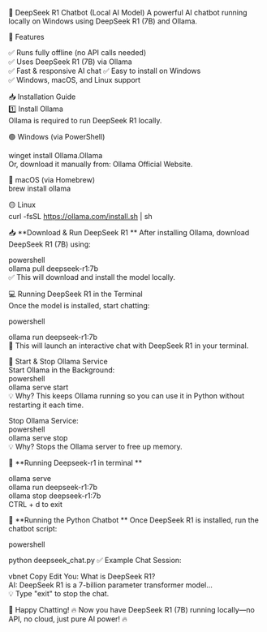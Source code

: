 🚀 DeepSeek R1 Chatbot (Local AI Model)
A powerful AI chatbot running locally on Windows using DeepSeek R1 (7B) and Ollama.

📌 Features

✅ Runs fully offline (no API calls needed)  
✅ Uses DeepSeek R1 (7B) via Ollama  
✅ Fast & responsive AI chat 
✅ Easy to install on Windows  
✅ Windows, macOS, and Linux support  

📥 Installation Guide  
1️⃣ Install Ollama  
Ollama is required to run DeepSeek R1 locally.  

🟢 Windows (via PowerShell)  

winget install Ollama.Ollama  
Or, download it manually from: Ollama Official Website.  

🔵 macOS (via Homebrew)  
brew install ollama  

🟡 Linux   
curl -fsSL https://ollama.com/install.sh | sh  


📥 **Download & Run DeepSeek R1  **
After installing Ollama, download DeepSeek R1 (7B) using:   

powershell  
ollama pull deepseek-r1:7b  
✅ This will download and install the model locally.  

💻 Running DeepSeek R1 in the Terminal  
Once the model is installed, start chatting:  

powershell  

ollama run deepseek-r1:7b   
💬 This will launch an interactive chat with DeepSeek R1 in your terminal.    

🔄 Start & Stop Ollama Service  
Start Ollama in the Background:  
powershell   
ollama serve start  
💡 Why? This keeps Ollama running so you can use it in Python without restarting it each time.  

Stop Ollama Service:  
powershell  
ollama serve stop  
💡 Why? Stops the Ollama server to free up memory.  

📝 **Running Deepseek-r1 in terminal ** 

ollama serve  
ollama run deepseek-r1:7b  
ollama stop deepseek-r1:7b  
CTRL + d to exit

📝 **Running the Python Chatbot ** 
Once DeepSeek R1 is installed, run the chatbot script:  

powershell

python deepseek_chat.py
✅ Example Chat Session:

vbnet
Copy
Edit
You: What is DeepSeek R1?  
AI: DeepSeek R1 is a 7-billion parameter transformer model...  
💡 Type "exit" to stop the chat.


🚀 Happy Chatting!
🔥 Now you have DeepSeek R1 (7B) running locally—no API, no cloud, just pure AI power! 🔥
